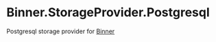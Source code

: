 # Binner.StorageProvider.Postgresql
Postgresql storage provider for [Binner](https://github.com/replaysMike/Binner)
